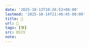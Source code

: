 ```yaml
---
date: '2025-10-13T10:26:52+08:00'
lastmod: '2025-10-14T21:46:45-08:00'
title: 􁅱
url: 􁅱
tags: [篾]
src: DCCV
note:
---
```

